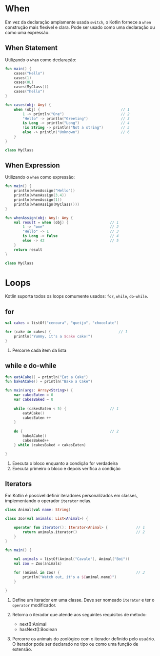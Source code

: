# When

Em vez da declaração amplamente usada `switch`, o Kotlin fornece a `when` construção mais flexível e clara. Pode ser usado como uma declaração ou como uma expressão.

## When Statement

Utilizando o `when` como declaração:
~~~ kotlin
fun main() {
    cases("Hello")
    cases(1)
    cases(0L)
    cases(MyClass())
    cases("hello")
}

fun cases(obj: Any) {                                
    when (obj) {                                     // 1   
        1 -> println("One")                          // 2
        "Hello" -> println("Greeting")               // 3
        is Long -> println("Long")                   // 4
        !is String -> println("Not a string")        // 5
        else -> println("Unknown")                   // 6
    }   
}

class MyClass
~~~ 

## When Expression

Utilizando o `when` como expressão:
~~~ kotlin
fun main() {
    println(whenAssign("Hello"))
    println(whenAssign(3.4))
    println(whenAssign(1))
    println(whenAssign(MyClass()))
}

fun whenAssign(obj: Any): Any {
    val result = when (obj) {                   // 1
        1 -> "one"                              // 2
        "Hello" -> 1                            // 3
        is Long -> false                        // 4
        else -> 42                              // 5
    }
    return result
}

class MyClass
~~~ 

# Loops

Kotlin suporta todos os loops comumente usados: `for`, `while`, `do-while`.

## for
~~~ kotlin
val cakes = listOf("cenoura", "queijo", "chocolate")

for (cake in cakes) {                               // 1
    println("Yummy, it's a $cake cake!")
}
~~~

1. Percorre cada item da lista

## while e do-while

~~~ kotlin
fun eatACake() = println("Eat a Cake")
fun bakeACake() = println("Bake a Cake")

fun main(args: Array<String>) {
    var cakesEaten = 0
    var cakesBaked = 0
    
    while (cakesEaten < 5) {                    // 1
        eatACake()
        cakesEaten ++
    }
    
    do {                                        // 2
        bakeACake()
        cakesBaked++
    } while (cakesBaked < cakesEaten)

}
~~~

1. Executa o bloco enquanto a condição for verdadeira
2. Executa primeiro o bloco e depois verifica a condição

## Iterators

Em Kotlin é possível definir iteradores personalizados em classes, implementando o operador `iterator` nelas.

~~~ kotlin
class Animal(val name: String)

class Zoo(val animals: List<Animal>) {

    operator fun iterator(): Iterator<Animal> {             // 1
        return animals.iterator()                           // 2
    }
}

fun main() {
    
    val animals = listOf(Animal("Cavalo"), Animal("Boi"))
    val zoo = Zoo(animals)

    for (animal in zoo) {                                   // 3
        println("Watch out, it's a ${animal.name}")
    }

}
~~~ 
1. Define um iterador em uma classe. Deve ser nomeado `iterator` e ter o `operator` modificador.

2. Retorna o iterador que atende aos seguintes requisitos de método:
    - next():Animal
    - hasNext():Boolean
    
3. Percorre os animais do zoológico com o iterador definido pelo usuário.
O iterador pode ser declarado no tipo ou como uma função de extensão.